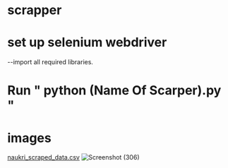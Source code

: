 # scrapper
# set up selenium webdriver
--import all required libraries.
# Run " python (Name Of Scarper).py "

# images
[naukri_scraped_data.csv](https://github.com/nwnwnwt/scrapper/files/12239232/naukri_scraped_data.csv)
![Screenshot (306)](https://github.com/nwnwnwt/scrapper/assets/76642739/301d815a-8fc5-4709-8ff1-debb314f70ed)
